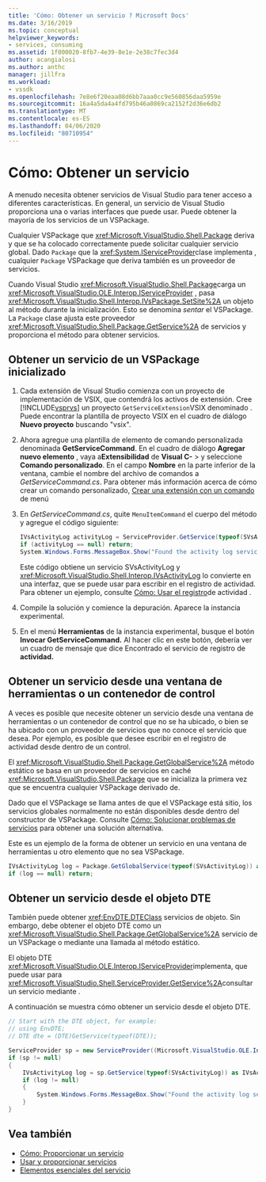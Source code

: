 ```yaml
---
title: 'Cómo: Obtener un servicio ? Microsoft Docs'
ms.date: 3/16/2019
ms.topic: conceptual
helpviewer_keywords:
- services, consuming
ms.assetid: 1f000020-8fb7-4e39-8e1e-2e38c7fec3d4
author: acangialosi
ms.author: anthc
manager: jillfra
ms.workload:
- vssdk
ms.openlocfilehash: 7e8e6f20eaa08d6bb7aaa0cc9e560856daa5959e
ms.sourcegitcommit: 16a4a5da4a4fd795b46a0869ca2152f2d36e6db2
ms.translationtype: MT
ms.contentlocale: es-ES
ms.lasthandoff: 04/06/2020
ms.locfileid: "80710954"
---
```

# <a name="how-to-get-a-service"></a>Cómo: Obtener un servicio

A menudo necesita obtener servicios de Visual Studio para tener acceso a diferentes características. En general, un servicio de Visual Studio proporciona una o varias interfaces que puede usar. Puede obtener la mayoría de los servicios de un VSPackage.

Cualquier VSPackage que <xref:Microsoft.VisualStudio.Shell.Package> deriva y que se ha colocado correctamente puede solicitar cualquier servicio global. Dado `Package` que la <xref:System.IServiceProvider>clase implementa , cualquier `Package` VSPackage que deriva también es un proveedor de servicios.

Cuando Visual Studio <xref:Microsoft.VisualStudio.Shell.Package>carga un <xref:Microsoft.VisualStudio.OLE.Interop.IServiceProvider> , pasa <xref:Microsoft.VisualStudio.Shell.Interop.IVsPackage.SetSite%2A> un objeto al método durante la inicialización. Esto se denomina *sentar* el VSPackage. La `Package` clase ajusta este proveedor <xref:Microsoft.VisualStudio.Shell.Package.GetService%2A> de servicios y proporciona el método para obtener servicios.

## <a name="getting-a-service-from-an-initialized-vspackage"></a>Obtener un servicio de un VSPackage inicializado

1. Cada extensión de Visual Studio comienza con un proyecto de implementación de VSIX, que contendrá los activos de extensión. Cree [!INCLUDE[vsprvs](../code-quality/includes/vsprvs_md.md)] un proyecto `GetServiceExtension`VSIX denominado . Puede encontrar la plantilla de proyecto VSIX en el cuadro de diálogo **Nuevo proyecto** buscando "vsix".

2. Ahora agregue una plantilla de elemento de comando personalizada denominada **GetServiceCommand**. En el cuadro de diálogo **Agregar nuevo elemento** , vaya a**Extensibilidad** de **Visual C-** > y seleccione **Comando personalizado**. En el campo **Nombre** en la parte inferior de la ventana, cambie el nombre del archivo de comandos a *GetServiceCommand.cs*. Para obtener más información acerca de cómo crear un comando personalizado, [Crear una extensión con un comando](../extensibility/creating-an-extension-with-a-menu-command.md) de menú

3. En *GetServiceCommand.cs*, quite `MenuItemCommand` el cuerpo del método y agregue el código siguiente:

   ```csharp
   IVsActivityLog activityLog = ServiceProvider.GetService(typeof(SVsActivityLog)) as IVsActivityLog;
   if (activityLog == null) return;
   System.Windows.Forms.MessageBox.Show("Found the activity log service.");

   ```

    Este código obtiene un servicio SVsActivityLog y <xref:Microsoft.VisualStudio.Shell.Interop.IVsActivityLog> lo convierte en una interfaz, que se puede usar para escribir en el registro de actividad. Para obtener un ejemplo, consulte [Cómo: Usar el registro](../extensibility/how-to-use-the-activity-log.md)de actividad .

4. Compile la solución y comience la depuración. Aparece la instancia experimental.

5. En el menú **Herramientas** de la instancia experimental, busque el botón **Invocar GetServiceCommand.** Al hacer clic en este botón, debería ver un cuadro de mensaje que dice Encontrado el servicio de registro de **actividad.**

## <a name="getting-a-service-from-a-tool-window-or-control-container"></a>Obtener un servicio desde una ventana de herramientas o un contenedor de control

A veces es posible que necesite obtener un servicio desde una ventana de herramientas o un contenedor de control que no se ha ubicado, o bien se ha ubicado con un proveedor de servicios que no conoce el servicio que desea. Por ejemplo, es posible que desee escribir en el registro de actividad desde dentro de un control.

El <xref:Microsoft.VisualStudio.Shell.Package.GetGlobalService%2A> método estático se basa en un proveedor de servicios en caché <xref:Microsoft.VisualStudio.Shell.Package> que se inicializa la primera vez que se encuentra cualquier VSPackage derivado de.

Dado que el VSPackage se llama antes de que el VSPackage está sitio, los servicios globales normalmente no están disponibles desde dentro del constructor de VSPackage. Consulte [Cómo: Solucionar problemas de servicios](../extensibility/how-to-troubleshoot-services.md) para obtener una solución alternativa.

Este es un ejemplo de la forma de obtener un servicio en una ventana de herramientas u otro elemento que no sea VSPackage.

```csharp
IVsActivityLog log = Package.GetGlobalService(typeof(SVsActivityLog)) as IVsActivityLog;
if (log == null) return;
```

## <a name="getting-a-service-from-the-dte-object"></a>Obtener un servicio desde el objeto DTE

También puede obtener <xref:EnvDTE.DTEClass> servicios de objeto. Sin embargo, debe obtener el objeto DTE como un <xref:Microsoft.VisualStudio.Shell.Package.GetGlobalService%2A> servicio de un VSPackage o mediante una llamada al método estático.

El objeto DTE <xref:Microsoft.VisualStudio.OLE.Interop.IServiceProvider>implementa, que puede usar para <xref:Microsoft.VisualStudio.Shell.ServiceProvider.GetService%2A>consultar un servicio mediante .

A continuación se muestra cómo obtener un servicio desde el objeto DTE.

```csharp
// Start with the DTE object, for example: 
// using EnvDTE;
// DTE dte = (DTE)GetService(typeof(DTE));

ServiceProvider sp = new ServiceProvider((Microsoft.VisualStudio.OLE.Interop.IServiceProvider)dte);
if (sp != null)
{
    IVsActivityLog log = sp.GetService(typeof(SVsActivityLog)) as IVsActivityLog;
    if (log != null)
    {
        System.Windows.Forms.MessageBox.Show("Found the activity log service.");
    }
}
```

## <a name="see-also"></a>Vea también

- [Cómo: Proporcionar un servicio](../extensibility/how-to-provide-a-service.md)
- [Usar y proporcionar servicios](../extensibility/using-and-providing-services.md)
- [Elementos esenciales del servicio](../extensibility/internals/service-essentials.md)
